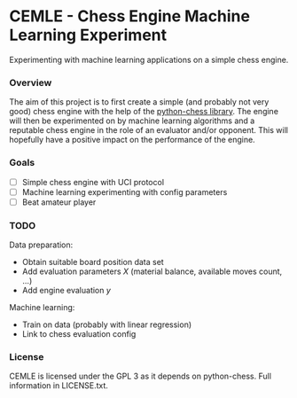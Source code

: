 # CEMLE - Chess Engine Machine Learning Experiment

Experimenting with machine learning applications on a simple chess engine.

### Overview

The aim of this project is to first create a simple (and probably not very
good) chess engine with the help of the [python-chess library](https://github.com/niklasf/python-chess). The engine will then be experimented on by machine
learning algorithms and a reputable chess engine in the role of an evaluator
and/or opponent. This will hopefully have a positive impact on the performance
of the engine.

### Goals

- [ ] Simple chess engine with UCI protocol
- [ ] Machine learning experimenting with config parameters
- [ ] Beat amateur player

### TODO

Data preparation:
* Obtain suitable board position data set
* Add evaluation parameters _X_ (material balance, available moves count, ...)
* Add engine evaluation _y_

Machine learning:
* Train on data (probably with linear regression)
* Link to chess evaluation config

### License

CEMLE is licensed under the GPL 3 as it depends on python-chess. Full information in LICENSE.txt.
